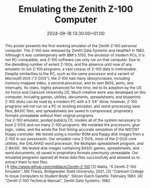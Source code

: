 ---
abstract: 'This poster presents the first working emulator of the Zenith Z-100 personal
  computer.  The Z-100 was released by Zenith Data Systems and Heathkit in 1982.  Although
  it was contemporary with IBM''s 5150, the ancestor of modern PCs, it is not PC-compatible,
  and Z-100 software can only run on that computer.  Due to the dwindling number of
  extent Z-100s, and the absence until now of any emulator to run Z-100 programs,
  a vast corpus of Z-100 data is irretrievable.


  Despite similarities to the PC, such as the same processor and a variant of Microsoft
  DOS ("Z-DOS"), the Z-100 had many idiosyncrasies, including memory-mapped video,
  a second processor, and its own BIOS, ports, and interrupts.  Its video, highly
  advanced for the time, led to its adoption by the US Air Force and Clarkson University
  [3].  Much creative work was developed on this computer, including games, utilities,
  documents, spreadsheets, and blueprints.  Z-100 disks can be read by a modern PC
  with a 5 1/4" drive; however, Z-100 programs will not run on a PC or existing emulator,
  and word-processing save files, BASIC files, and spreadsheets are saved in compressed,
  proprietary formats unreadable without their original programs.


  Our Z-100 emulator, posted publicly [1], models all of the system necessary to boot
  Z-DOS and run many Z-100 programs.  We modeled the processors, glue logic, video,
  and the wrote the first timing-accurate simulation of the WD1797 floppy controller.  We
  tested using a monitor ROM and floppy disk images from a Z-100 in our possession.  Our
  emulator runs Z-DOS, most of the Z-DOS core utilities, the GALAHAD word processor,
  the Multiplan spreadsheet program, and Z-BASIC.  We tested disk images containing
  BASIC games, spreadsheets, and word documents, all saved in proprietary formats
  previously unreadable.  Our emulated programs opened all these data files successfully
  and allowed us to extract them to text files.


  [1] http://www.github.com/mdblack/Zenith-Z-100

  [2] Matta, "A Zenith Z-100 Emulator", MS Thesis, Bridgewater State University, 2021.

  [3] "Clarkson College to Issue Computers to Student Body". Silicon Gulch Gazette.
  February 1983.

  [4] "Zenith Z-100 Technical Manual", Zenith Data Systems, 1982.'
creators:
- Margaret Black
date: 2024-09-18 13:30:00+01:00
document_url: https://drive.google.com/file/d/14qmd-cgOZqGxljfWOxTEx_yWy1Tt8kBK/view?usp=drive_link
grand_parent: iPRES
institutions: []
keywords:
- standards and models
- from document to data
landing_page_url: https://zenodo.org/records/13862872
language: eng
layout: publication
license: Creative Commons Zero (CC0-1.0)
notes_url: ''
parent: iPRES 2024
publication_type: poster
size: null
slides_url: ''
source_name: iPRES
stream_url: ''
title: Emulating the Zenith Z-100 Computer
year: 2024
---